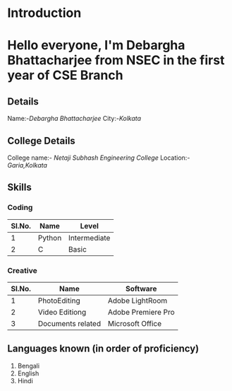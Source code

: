 # Introduction
# Hello everyone, I'm Debargha Bhattacharjee from NSEC in the first year of CSE Branch

## Details 
Name:-_Debargha Bhattacharjee_
City:-_Kolkata_

## College Details
College name:- _Netaji Subhash Engineering College_
Location:- _Garia,Kolkata_

## Skills

### Coding
|Sl.No.|Name|Level|
|---|---|---|
|1|Python|Intermediate|
|2|C|Basic|

### Creative
|Sl.No.|Name|Software|
|---|---|---|
|1|PhotoEditing|Adobe LightRoom|
|2|Video Editiong|Adobe Premiere Pro|
|3|Documents related|Microsoft Office|

## Languages known (in order of proficiency)
1. Bengali
2. English
3. Hindi
